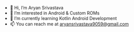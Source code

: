 - 👋 Hi, I’m Aryan Srivastava
- 👀 I’m interested in Android & Custom ROMs
- 🌱 I’m currently learning Kotlin Android Development
- 📫 You can reach me at aryansrivastava9059@gmail.com
